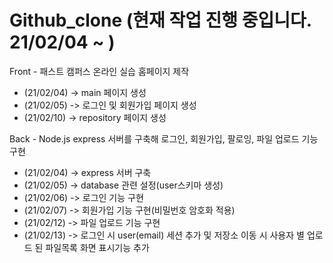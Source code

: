 # Github_clone (현재 작업 진행 중입니다. 21/02/04 ~ )
Front - 패스트 캠퍼스 온라인 실습 홈페이지 제작
- (21/02/04) -> main 페이지 생성
- (21/02/05) -> 로그인 및 회원가입 페이지 생성
- (21/02/10) -> repository 페이지 생성

Back - Node.js express 서버를 구축해 로그인, 회원가입, 팔로잉, 파일 업로드 기능구현
- (21/02/04) -> express 서버 구축
- (21/02/05) -> database 관련 설정(user스키마 생성)
- (21/02/06) -> 로그인 기능 구현
- (21/02/07) -> 회원가입 기능 구현(비밀번호 암호화 적용)
- (21/02/12) -> 파일 업로드 기능 구현
- (21/02/13) -> 로그인 시 user(email) 세션 추가 및 저장소 이동 시 사용자 별 업로드 된 파일목록 화면 표시기능 추가

